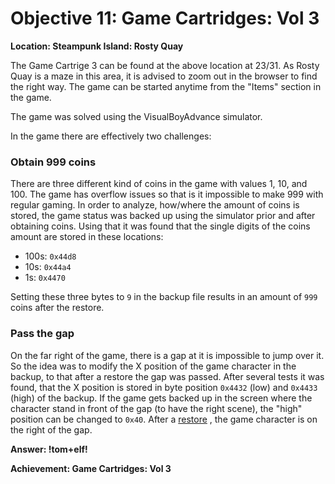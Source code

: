 # Objective 11: Game Cartridges: Vol 3
**Location: Steampunk Island: Rosty Quay**  

The Game Cartrige 3 can be found at the above location at 23/31. As Rosty Quay is a maze in this area, it is advised to zoom out in the browser to find the right way.
The game can be started anytime from the "Items" section in the game.

The game was solved using the VisualBoyAdvance simulator.

In the game there are effectively two challenges:

### Obtain 999 coins
There are three different kind of coins in the game with values 1, 10, and 100. The game has overflow issues so that is it impossible to make 999 with regular gaming.
In order to analyze, how/where the amount of coins is stored, the game status was backed up using the simulator prior and after obtaining coins.
Using that it was found that the single digits of the coins amount are stored in these locations:

- 100s: `0x44d8`
- 10s: `0x44a4`
- 1s: `0x4470`

Setting these three bytes to `9` in the backup file results in an amount of `999` coins after the restore.

### Pass the gap
On the far right of the game, there is a gap at it is impossible to jump over it.
So the idea was to modify the X position of the game character in the backup, to that after a restore the gap was passed.
After several tests it was found, that the X position is stored in byte position `0x4432` (low) and `0x4433` (high) of the backup.
If the game gets backed up in the screen where the character stand in front of the gap (to have the right scene), the "high" position can be changed to `0x40`. After a [restore](https://github.com/joergschwarzwaelder/hhc2023/blob/main/Objective-11/game0.sgm) , the game character is on the right of the gap.

**Answer: !tom+elf!**


**Achievement: Game Cartridges: Vol 3**
<!--stackedit_data:
eyJoaXN0b3J5IjpbLTcwOTc4NjI3MiwtMjU1Njk1MDQ2LC0yMD
EwMTkyNjNdfQ==
-->